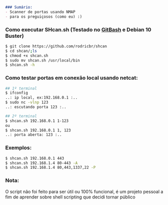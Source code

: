 ```markdown
### Sumário:
- Scanner de portas usando NMAP
- para os preguiçosos (como eu) :)
```

### Como executar SHcan.sh (Testado no [GitBash](https://git-scm.com/downloads) e Debian 10 Buster)
```bash
$ git clone https://github.com/rodricbr/shcan
$ cd shcan/;ls
$ chmod +x shcan.sh
$ sudo mv shcan.sh /usr/local/bin
$ shcan.sh -h
```

### Como testar portas em conexão local usando netcat:
```bash
## 1º terminal
$ ifconfig
..: ip local, ex:192.168.0.1 :..
$ sudo nc -vlnp 123
..: escutando porta 123 :..

## 2º terminal
$ shcan.sh 192.168.0.1 1-123
ou
$ shcan.sh 192.168.0.1 1, 123
..: porta aberta: 123 :..
```

### Exemplos:
```bash
$ shcan.sh 192.168.0.1 443
$ shcan.sh 192.168.1.4 80-443 -A
$ shcan.sh 192.168.1.4 80,443,1337,22 -P
```

### Nota:
O script não foi feito para ser útil ou
100% funcional, é um projeto pessoal
a fim de aprender sobre shell scripting
que decidi tornar público
